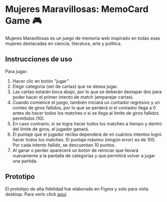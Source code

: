 # Mujeres Maravillosas: MemoCard Game 🎮

Mujeres Maravillosas es un juego de memoria web inspirado en todas esas mujeres destacadas en ciencia, literatura, arte y política. 

## Instrucciones de uso
Para jugar:

1. Hacer clic en botón "jugar"
2. Elegir categoría (set de cartas) que se desea jugar.
3. Las cartas estarán boca abajo, por lo que se deberán destapar dos para poder hacer el primer intento de match (emparejar cartas).
4. Cuando comience el juego, también iniciará un contador regresivo y un conteo de giros fallidos, por lo que se perderá si el contador llega a 0 antes de hacer todos los matches o si se llega al límite de giros fallidos permitidos (10).
5. En caso contrario, si se logra hacer todos los matches a tiempo y dentro del límite de giros, el jugador ganará.
6. El puntaje que el jugador reciba dependerá de en cuántos intentos logró hacer todos los matches. El puntaje máximo (ningún error) es de 100. Por cada intento fallido, se descuentan 10 puntos.
7. Al ganar o perder aparecerá un botón de reiniciar que llevará nuevamente a la pantalla de categorías y que permitirá volver a jugar una partida.

## Prototipo
El prototipo de alta fidelidad fue elaborado en Figma y solo para vista desktop.
Para verlo click [aquí](https://www.figma.com/file/vyyikegevGtGZtH0vPzsMT/MemoCard-Mujeres-Extraordinaras).
